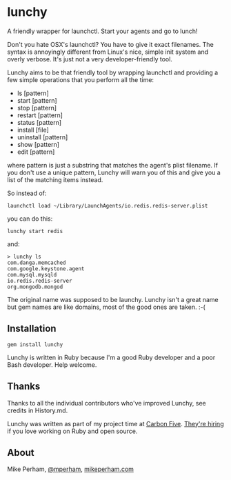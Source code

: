 lunchy
=================

A friendly wrapper for launchctl.  Start your agents and go to lunch!

Don't you hate OSX's launchctl?  You have to give it exact filenames.  The syntax is annoyingly different from Linux's nice, simple init system and overly verbose.  It's just not a very developer-friendly tool.

Lunchy aims to be that friendly tool by wrapping launchctl and providing a few simple operations that you perform all the time:

 - ls [pattern]
 - start [pattern]
 - stop [pattern]
 - restart [pattern]
 - status [pattern]
 - install [file]
 - uninstall [pattern]
 - show [pattern]
 - edit [pattern]

where pattern is just a substring that matches the agent's plist filename.  If you don't use a unique pattern, Lunchy will warn you of this and give you a list of the matching items instead.

So instead of:

    launchctl load ~/Library/LaunchAgents/io.redis.redis-server.plist

you can do this:

    lunchy start redis

and:

    > lunchy ls
    com.danga.memcached
    com.google.keystone.agent
    com.mysql.mysqld
    io.redis.redis-server
    org.mongodb.mongod

The original name was supposed to be launchy.  Lunchy isn't a great name but gem names are like domains, most of the good ones are taken.  :-(


Installation
---------------

    gem install lunchy

Lunchy is written in Ruby because I'm a good Ruby developer and a poor Bash developer.  Help welcome.


Thanks
---------------

Thanks to all the individual contributors who've improved Lunchy, see credits in History.md.

Lunchy was written as part of my project time at [Carbon Five](http://carbonfive.com).  [They're hiring](http://www.carbonfive.com/careers/) if you love working on Ruby and open source.


About
-----------------

Mike Perham, [@mperham](http://twitter.com/mperham), [mikeperham.com](http://mikeperham.com/)
